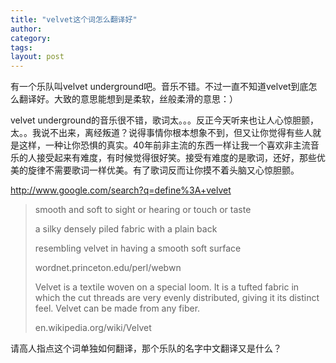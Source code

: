 ```yaml
---
title: "velvet这个词怎么翻译好"
author:
category: 
tags: 
layout: post
---
```

有一个乐队叫velvet underground吧。音乐不错。不过一直不知道velvet到底怎么翻译好。大致的意思能想到是柔软，丝般柔滑的意思：）

velvet underground的音乐很不错，歌词太。。。反正今天听来也让人心惊胆颤，太。。我说不出来，离经叛道？说得事情你根本想象不到，但又让你觉得有些人就是这样，一种让你恐惧的真实。40年前非主流的东西一样让我一个喜欢非主流音乐的人接受起来有难度，有时候觉得很好笑。接受有难度的是歌词，还好，那些优美的旋律不需要歌词一样优美。有了歌词反而让你摸不着头脑又心惊胆颤。

<a href="http://www.google.com/search?q=define%3A+velvet">http://www.google.com/search?q=define%3A+velvet</a>

<blockquote>

smooth and soft to sight or hearing or touch or taste

a silky densely piled fabric with a plain back

resembling velvet in having a smooth soft surface

wordnet.princeton.edu/perl/webwn



Velvet is a textile woven on a special loom. It is a tufted fabric in which the cut threads are very evenly distributed, giving it its distinct feel. Velvet can be made from any fiber.

en.wikipedia.org/wiki/Velvet

</blockquote>

请高人指点这个词单独如何翻译，那个乐队的名字中文翻译又是什么？

